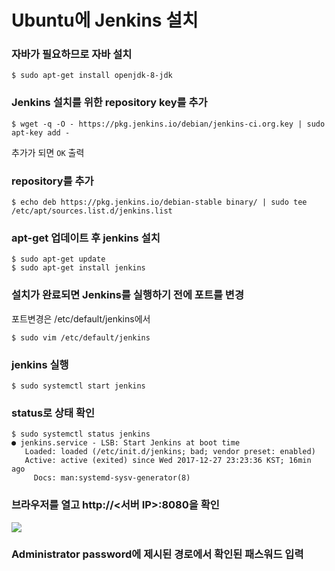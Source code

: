 # Ubuntu에 Jenkins 설치



### 자바가 필요하므로 자바 설치

```shell
$ sudo apt-get install openjdk-8-jdk
```

### Jenkins 설치를 위한 repository key를 추가

```shell
$ wget -q -O - https://pkg.jenkins.io/debian/jenkins-ci.org.key | sudo apt-key add -
```

추가가 되면 `OK` 출력

### repository를 추가

```shell
$ echo deb https://pkg.jenkins.io/debian-stable binary/ | sudo tee /etc/apt/sources.list.d/jenkins.list
```

### apt-get 업데이트 후 jenkins 설치

```shell
$ sudo apt-get update
$ sudo apt-get install jenkins
```

### 설치가 완료되면 Jenkins를 실행하기 전에 포트를 변경

 포트변경은 /etc/default/jenkins에서

```shell
$ sudo vim /etc/default/jenkins
```

### jenkins 실행

```shell
$ sudo systemctl start jenkins
```

### status로 상태 확인

```shell
$ sudo systemctl status jenkins
● jenkins.service - LSB: Start Jenkins at boot time
   Loaded: loaded (/etc/init.d/jenkins; bad; vendor preset: enabled)
   Active: active (exited) since Wed 2017-12-27 23:23:36 KST; 16min ago
     Docs: man:systemd-sysv-generator(8)
```

### 브라우저를 열고 http://<서버 IP>:8080을 확인

![](https://user-images.githubusercontent.com/41600558/82640926-6edf6780-9c46-11ea-8cd0-9cf11670907c.png)

### Administrator password에 제시된 경로에서 확인된 패스워드 입력

